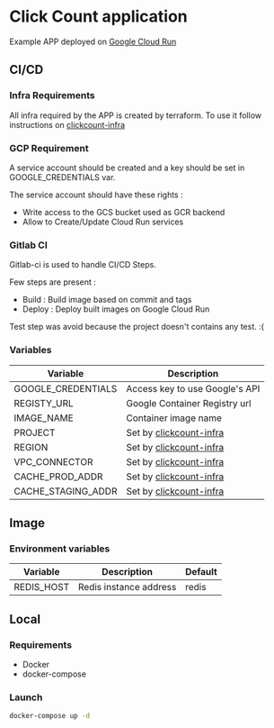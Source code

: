 # Click Count application

Example APP deployed on [Google Cloud Run](https://cloud.google.com/run)

## CI/CD

### Infra Requirements

All infra required by the APP is created by terraform. To use it follow instructions on [clickcount-infra](https://github.com/Krast76/clickcount-infra)

### GCP Requirement

A service account should be created and a key should be set in GOOGLE_CREDENTIALS var.

The service account should have these rights :

* Write access to the GCS bucket used as GCR backend
* Allow to Create/Update Cloud Run services

### Gitlab CI

Gitlab-ci is used to handle CI/CD Steps.

Few steps are present :

* Build : Build image based on commit and tags
* Deploy : Deploy built images on Google Cloud Run

Test step was avoid because the project doesn't contains any test. :(

### Variables

Variable | Description
--- | --- 
GOOGLE_CREDENTIALS | Access key to use Google's API
REGISTY_URL | Google Container Registry url
IMAGE_NAME | Container image name
PROJECT | Set by [clickcount-infra](https://github.com/Krast76/clickcount-infra)
REGION | Set by [clickcount-infra](https://github.com/Krast76/clickcount-infra)
VPC_CONNECTOR | Set by [clickcount-infra](https://github.com/Krast76/clickcount-infra)
CACHE_PROD_ADDR | Set by [clickcount-infra](https://github.com/Krast76/clickcount-infra) 
CACHE_STAGING_ADDR | Set by [clickcount-infra](https://github.com/Krast76/clickcount-infra)

## Image

### Environment variables

Variable | Description | Default
--- | --- | ---
REDIS_HOST | Redis instance address | redis 

## Local

### Requirements

* Docker
* docker-compose

### Launch
```bash
docker-compose up -d
```
